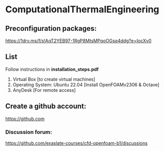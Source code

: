 # ComputationalThermalEngineering

## Preconfiguration packages:
https://1drv.ms/f/s!AqT2YEB97-1RgP8MtsMPqoOGsq4ddg?e=IocXv0

## List
Follow instructions in **installation_steps.pdf**
1. Virtual Box [to create virtual machines]
2. Operating System: Ubuntu 22.04 [Install OpenFOAMv2306 & Octave]
3. AnyDesk [For remote access]

## Create a github account:
https://github.com

### Discussion forum:
https://github.com/exaslate-courses/cfd-openfoam-b1/discussions


